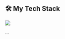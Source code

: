 
## 🛠️ My Tech Stack

<p align="left">
  <img src="https://skillicons.dev/icons?i=ts,react,next,tailwind,supabase,nodejs,python,docker,git,github,vscode,figma&perline=6&theme=dark" />
</p>

...
